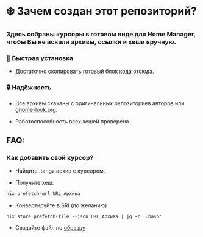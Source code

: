 # ❄️ Зачем создан этот репозиторий?

### Здесь собраны курсоры в готовом виде для Home Manager, чтобы Вы не искали архивы, ссылки и хеши вручную.

### 🚀 Быстрая установка

- Достаточно скопировать готовый блок кода [отсюда](https://github.com/s6H4/cursors/tree/main/home-manager).

### 🔒 Надёжность

- Все архивы скачаны с оригинальных репозиториев авторов или [gnome-look.org](https://www.gnome-look.org/browse/).

- Работоспособность всех хешей проверена.

## FAQ:

### Как добавить свой курсор?

- Найдите .tar.gz архив с курсором.

- Получите хеш:

```sh
nix-prefetch-url URL_Архива
```

- Конвертируйте в SRI (по желанию)

```
nix store prefetch-file --json URL_Архива | jq -r '.hash'
```

- Создайте файл по [образцу](template/home.nix)
